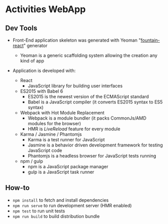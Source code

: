 # Activities WebApp

## Dev Tools

- Front-End application skeleton was generated with Yeoman "[fountain-react](https://github.com/fountainjs/generator-fountain-react)" generator
  - Yeoman is a generic scaffolding system allowing the creation any kind of app


- Application is developed with:
  - React
    - JavaScript library for building user interfaces
  - ES2015 with Babel 6
    - ES2015 is the newest version of the ECMAScript standard
    - Babel is a JavaScript compiler (it converts ES2015 syntax to ES5 syntax)
  - Webpack with Hot Module Replacement
    - Webpack is a module bundler (it packs CommonJs/AMD modules for the browser)
    - HMR is *LiveReload* feature for every module
  - Karma / Jasmine / Phantomjs
    - Karma is a test runner for JavaScript
    - Jasmine is a behavior driven development framework for testing JavaScript code
    - Phantomjs is a headless browser for JavaScript tests running
  - npm / gulp
    - npm is a JavaScript package manager
    - gulp is a JavaScript task runner

## How-to

- `npm install` to fetch and install dependencies
- `npm run serve` to run development server (HMR enabled)
- `npm test` to run unit tests
- `npm run build` to build distribution bundle
